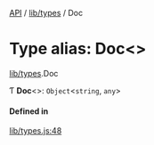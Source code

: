 [API](../README.md) / [lib/types](../modules/lib_types.md) / Doc

# Type alias: Doc<\>

[lib/types](../modules/lib_types.md).Doc

Ƭ **Doc**<\>: `Object`<`string`, `any`\>

#### Defined in

[lib/types.js:48](https://github.com/digidem/mapeo-core-next/blob/8584770/lib/types.js#L48)
